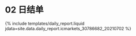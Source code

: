# 02 日结单

{% include  templates/daily_report.liquid jdata=site.data.daily_report.icmarkets_30786682_20210702 %}